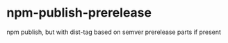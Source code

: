 # npm-publish-prerelease
npm publish, but with dist-tag based on semver prerelease parts if present

